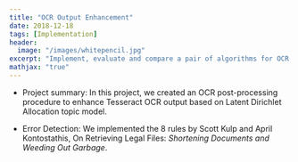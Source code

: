 ```yaml
---
title: "OCR Output Enhancement"
date: 2018-12-18
tags: [Implementation]
header:
  image: "/images/whitepencil.jpg"
excerpt: "Implement, evaluate and compare a pair of algorithms for OCR postprocessing based on research papers."
mathjax: "true"
---
```

* Project summary: In this project, we created an OCR post-processing procedure to enhance Tesseract OCR output based on Latent Dirichlet Allocation topic model.

* Error Detection: We implemented the 8 rules by Scott Kulp and April Kontostathis, On Retrieving Legal Files: <i>Shortening Documents and Weeding Out Garbage</i>.
